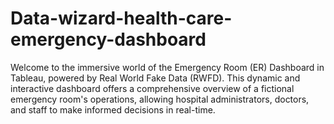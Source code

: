# Data-wizard-health-care-emergency-dashboard
Welcome to the immersive world of the Emergency Room (ER) Dashboard in Tableau, powered by Real World Fake Data (RWFD). This dynamic and interactive dashboard offers a comprehensive overview of a fictional emergency room's operations, allowing hospital administrators, doctors, and staff to make informed decisions in real-time.
